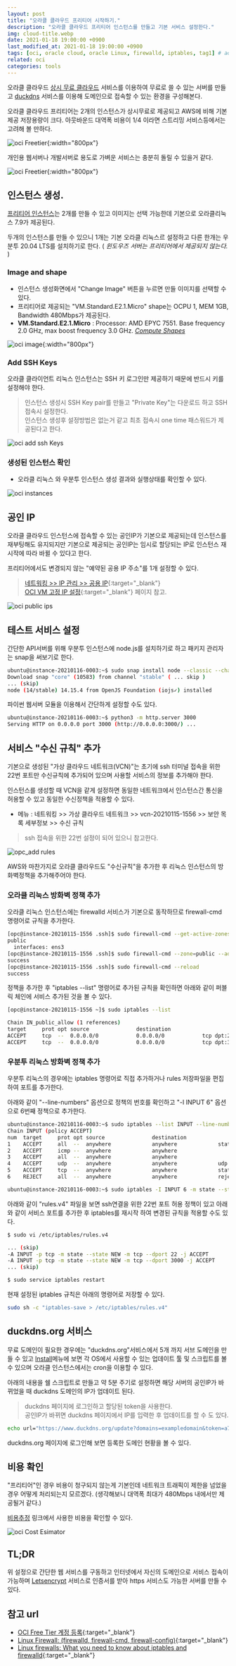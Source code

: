 ```yaml
---
layout: post
title: "오라클 클라우드 프리티어 시작하기."
description: "오라클 클라우드 프리티어 인스턴스를 만들고 기본 서비스 설정한다."
img: cloud-title.webp
date: 2021-01-18 19:00:00 +0900
last_modified_at: 2021-01-18 19:00:00 +0900
tags: [oci, oracle cloud, oracle Linux, firewalld, iptables, tag1] # add tag
related: oci
categories: tools
---
```


오라클 클라우드 [상시 무료 클라우드](https://www.oracle.com/kr/cloud/free/#always-free) 서비스를 이용하여 무료로 쓸 수 있는 서버를 만들고 [duckdns](https://www.duckdns.org) 서비스를 이용해 도메인으로 접속할 수 있는 환경을 구성해본다.  

오라클 클라우드 프리티어는 2개의 인스턴스가 상시무료로 제공되고 AWS에 비해 기본 제공 저장용량이 크다. 아웃바운드 대역폭 비용이 1/4 이라면 스트리밍 서비스등에서는 고려해 볼 만하다.

![oci Freetier]({{site.baseurl}}/assets/img/m_oci_aws_compare.webp){:width="800px"}

개인용 웹서버나 개발서버로 용도로 가벼운 서비스는 충분히 돌릴 수 있을거 같다. 

![oci Freetier]({{site.baseurl}}/assets/img/m_oci-freetier.webp){:width="800px"}

<!--more-->

## 인스턴스 생성. 

[프리티어 인스턴스](https://cloud.oracle.com/compute/instances)는 2개를 만들 수 있고 이미지는 선택 가능한데 기본으로 오라클리눅스 7.9가 제공된다.

두개의 인스턴스를 만들 수 있으니 1개는 기본 오라클 리눅스르 설정하고 다른 한개는 우분투 20.04 LTS를 설치하기로 한다. ( *윈도우즈 서버는 프리티어에서 제공되지 않는다.* )

### Image and shape

- 인스턴스 생성화면에서 "Change Image" 버튼을 누르면 만들 이미지를 선택할 수 있다. 
- 프리티어로 제공되는 "VM.Standard.E2.1.Micro" shape는 OCPU 1, MEM 1GB, Bandwidth 480Mbps가 제공된다. 
- **VM.Standard.E2.1.Micro** : Processor: AMD EPYC 7551. Base frequency 2.0 GHz, max boost frequency 3.0 GHz. *[Compute Shapes](https://docs.oracle.com/en-us/iaas/Content/Compute/References/computeshapes.htm#Compute_Shapes)*

![oci image]({{site.baseurl}}/assets/img/m_oci_create_instances.webp){:width="800px"}

### Add SSH Keys 

오라클 클라이언트 리눅스 인스턴스는 SSH 키 로그인만 제공하기 때문에 반드시 키를 설정해야 한다. 

> 인스턴스 생성시 SSH Key pair를 만들고 "Private Key"는 다운로드 하고 SSH 접속시 설정한다.   
> 인스턴스 생성후 설정방법은 없는거 같고 최초 접속시 one time 패스워드가 제공된다고 한다. 

![oci add ssh Keys]({{site.baseurl}}/assets/img/m_oci_create_instances_add_ssh_keys.webp)

### 생성된 인스턴스 확인

- 오라클 리눅스 와 우분투 인스턴스 생성 결과와 실행상태를 확인할 수 있다. 

![oci instances]({{site.baseurl}}/assets/img/oci_instances.png)

## 공인 IP

오라클 클라우드 인스턴스에 접속할 수 있는 공인IP가 기본으로 제공되는데 인스턴스를 재부팅해도 유지되지만 기본으로 제공되는 공인IP는 임시로 할당되는 IP로 인스턴스 재시작에 따라 바뀔 수 있다고 한다. 

프리티어에서도 변경되지 않는 "예약된 공용 IP 주소"를 1개 설정할 수 있다.

> [네트워킹 >> IP 관리 >> 공용 IP](https://cloud.oracle.com/networking/ip-management/public-ips){:target="_blank"}   
> [OCI VM 고정 IP 설정](http://taewan.kim/oci_docs/10_quickstart/compute/linux_vm_with_reserved_ip/){:target="_blank"} 페이지 참고.   

![oci public ips]({{site.baseurl}}/assets/img/oci_publicip.png) 

## 테스트 서비스 설정

간단한 API서버를 위해 우분투 인스턴스에 node.js를 설치하기로 하고 패키지 관리자는 snap을 써보기로 한다.

```bash
ubuntu@instance-20210116-0003:~$ sudo snap install node --classic --channel=14
Download snap "core" (10583) from channel "stable" ( ... skip )
... (skip)
node (14/stable) 14.15.4 from OpenJS Foundation (iojs✓) installed
```

파이썬 웹서버 모듈을 이용해서 간단하게 설정할 수도 있다. 

```bash
ubuntu@instance-20210116-0003:~$ python3 -m http.server 3000
Serving HTTP on 0.0.0.0 port 3000 (http://0.0.0.0:3000/) ...
```

## 서비스 "수신 규칙" 추가 

기본으로 생성된 "가상 클라우드 네트워크(VCN)"는 초기에 ssh 터미널 접속을 위한 22번 포트만 수신규칙에 추가되어 있으며 사용할 서비스의 정보를 추가해야 한다. 

인스턴스를 생성할 때 VCN을 같게 설정하면 동일한 네트워크에서 인스턴스간 통신을 허용할 수 있고 동일한 수신정책을 적용할 수 있다. 

- 메뉴 : 네트워킹 >> 가상 클라우드 네트워크 >> vcn-20210115-1556 >> 보안 목록 세부정보 >> 수신 규칙  
> ssh 접속을 위한 22번 설정이 되어 있으니 참고한다. 

![opc_add rules]({{site.baseurl}}/assets/img/m_opc_add_rules.webp)


AWS와 마찬가지로 오라클 클라우드도 "수신규칙"을 추가한 후 리눅스 인스턴스의 방화벽정책을 추가해주어야 한다. 

### 오라클 리눅스 방화벽 정책 추가 

오라클 리눅스 인스턴스에는 firewalld 서비스가 기본으로 동작하므로 firewall-cmd 명령어로 규칙을 추가한다. 

```bash
[opc@instance-20210115-1556 .ssh]$ sudo firewall-cmd --get-active-zones
public
  interfaces: ens3
[opc@instance-20210115-1556 .ssh]$ sudo firewall-cmd --zone=public --add-port=3000/tcp --permanent
success
[opc@instance-20210115-1556 .ssh]$ sudo firewall-cmd --reload
success
```

정책을 추가한 후 "iptables --list" 명령어로 추가된 규칙을 확인하면 아래와 같이 퍼블릭 체인에 서비스 추가된 것을 볼 수 있다. 

```bash 
[opc@instance-20210115-1556 ~]$ sudo iptables --list

Chain IN_public_allow (1 references)
target     prot opt source               destination
ACCEPT     tcp  --  0.0.0.0/0            0.0.0.0/0            tcp dpt:22 ctstate NEW,UNTRACKED
ACCEPT     tcp  --  0.0.0.0/0            0.0.0.0/0            tcp dpt:3000 ctstate NEW,UNTRACKED
```

### 우분투 리눅스 방화벽 정책 추가 

우분투 리눅스의 경우에는 iptables 명령어로 직접 추가하거나 rules 저장파일을 편집하여 포트를 추가한다. 

아래와 같이 "--line-numbers" 옵션으로 정책의 번호를 확인하고 "-I INPUT 6" 옵션으로 6번째 정책으로 추가한다.  

```bash
ubuntu@instance-20210116-0003:~$ sudo iptables --list INPUT --line-numbers
Chain INPUT (policy ACCEPT)
num  target     prot opt source               destination
1    ACCEPT     all  --  anywhere             anywhere             state RELATED,ESTABLISHED
2    ACCEPT     icmp --  anywhere             anywhere
3    ACCEPT     all  --  anywhere             anywhere
4    ACCEPT     udp  --  anywhere             anywhere             udp spt:ntp
5    ACCEPT     tcp  --  anywhere             anywhere             state NEW tcp dpt:ssh
6    REJECT     all  --  anywhere             anywhere             reject-with icmp-host-prohibited

ubuntu@instance-20210116-0003:~$ sudo iptables -I INPUT 6 -m state --state NEW -p tcp --dport 3000 -j ACCEPT
```

아래와 같이 "rules.v4" 파일을 보면 ssh연결을 위한 22번 포트 허용 정책이 있고 아래와 같이 서비스 포트를 추가한 후 iptables를 재시작 하여 변경된 규칙을 적용할 수도 있다. 

```bash
$ sudo vi /etc/iptables/rules.v4

... (skip)
-A INPUT -p tcp -m state --state NEW -m tcp --dport 22 -j ACCEPT
-A INPUT -p tcp -m state --state NEW -m tcp --dport 3000 -j ACCEPT
... (skip)

$ sudo service iptables restart 
```

현재 설정된 iptables 규칙은 아래의 명령어로 저장할 수 있다. 

```bash
sudo sh -c "iptables-save > /etc/iptables/rules.v4" 
```

## duckdns.org 서비스 

무료 도메인이 필요한 경우에는 "duckdns.org"서비스에서 5개 까지 서브 도메인을 만들 수 있고 [Install](https://www.duckdns.org/install.jsp)메뉴에 보면 각 OS에서 사용할 수 있는 업데이트 툴 및 스크립트를 볼 수 있으며 오라클 인스턴스에서는 cron을 이용할 수 있다.  

아래의 내용을 쉘 스크립트로 만들고 약 5분 주기로 설정하면 해당 서버의 공인IP가 바뀌었을 때 duckdns 도메인의 IP가 업데이트 된다. 

> duckdns 페이지에 로그인하고 할당된 token을 사용한다.  
> 공인IP가 바뀌면 duckdns 페이지에서 IP를 입력한 후 업데이트를 할 수 도 있다. 

```bash
echo url="https://www.duckdns.org/update?domains=exampledomain&token=a7c4d0ad-xxxx-d217904a50f2&ip=" | curl -k -o ~/duckdns/duck.log -K -
```

duckdns.org 페이지에 로그인해 보면 등록한 도메인 현황을 볼 수 있다. 

## 비용 확인 

"프리티어"인 경우 비용이 청구되지 않는게 기본인데 네트워크 트래픽이 제한을 넘었을 경우 어떻게 처리되는지 모르겠다. (생각해보니 대역폭 최대가 480Mbps 내에서만 제공될거 같다.)

[비용추정](https://www.oracle.com/cloud/cost-estimator.html) 링크에서 사용한 비용을 확인할 수 있다. 

![oci Cost Esimator]({{site.baseurl}}/assets/img/m_oci_cost_estimator.webp)

## TL;DR  

위 설정으로 간단한 웹 서비스를 구동하고 인터넷에서 자신의 도메인으로 서비스 접속이 가능하며 [Letsencrypt](https://letsencrypt.org) 서비스로 인증서를 받아 https 서비스도 가능한 서버를 만들 수 있다. 


## 참고 url
- [OCI Free Tier 계정 등록](http://taewan.kim/oci_docs/10_quickstart/how_to_sign_up_oci/){:target="_blank"}
- [Linux Firewall: (firewalld, firewall-cmd, firewall-config)](https://oracle-base.com/articles/linux/linux-firewall-firewalld){:target="_blank"}
- [Linux firewalls: What you need to know about iptables and firewalld](https://opensource.com/article/18/9/linux-iptables-firewalld){:target="_blank"}
